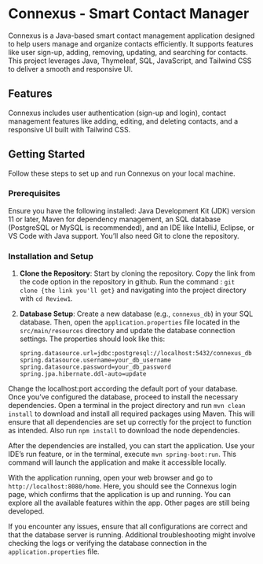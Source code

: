 # Connexus - Smart Contact Manager

Connexus is a Java-based smart contact management application designed to help users manage and organize contacts efficiently. It supports features like user sign-up, adding, removing, updating, and searching for contacts. This project leverages Java, Thymeleaf, SQL, JavaScript, and Tailwind CSS to deliver a smooth and responsive UI.

## Features

Connexus includes user authentication (sign-up and login), contact management features like adding, editing, and deleting contacts, and a responsive UI built with Tailwind CSS.

## Getting Started

Follow these steps to set up and run Connexus on your local machine.

### Prerequisites

Ensure you have the following installed: Java Development Kit (JDK) version 11 or later, Maven for dependency management, an SQL database (PostgreSQL or MySQL is recommended), and an IDE like IntelliJ, Eclipse, or VS Code with Java support. You’ll also need Git to clone the repository.

### Installation and Setup

1. **Clone the Repository**: Start by cloning the repository. Copy the link from the code option in the repository in github. Run the command : `git clone {the link you'll get}` and navigating into the project directory with `cd Review1`.

2. **Database Setup**: Create a new database (e.g., `connexus_db`) in your SQL database. Then, open the `application.properties` file located in the `src/main/resources` directory and update the database connection settings. The properties should look like this: 

   ```properties
   spring.datasource.url=jdbc:postgresql://localhost:5432/connexus_db
   spring.datasource.username=your_db_username
   spring.datasource.password=your_db_password
   spring.jpa.hibernate.ddl-auto=update
   
Change the localhost:port according the default port of your database. Once you’ve configured the database, proceed to install the necessary dependencies. Open a terminal in the project directory and run `mvn clean install` to download and install all required packages using Maven. This will ensure that all dependencies are set up correctly for the project to function as intended. Also run `npm install` to download the node dependencies.

After the dependencies are installed, you can start the application. Use your IDE’s run feature, or in the terminal, execute `mvn spring-boot:run`. This command will launch the application and make it accessible locally.

With the application running, open your web browser and go to `http://localhost:8080/home`. Here, you should see the Connexus login page, which confirms that the application is up and running. You can explore all the available features within the app. Other pages are still being developed.

If you encounter any issues, ensure that all configurations are correct and that the database server is running. Additional troubleshooting might involve checking the logs or verifying the database connection in the `application.properties` file.

